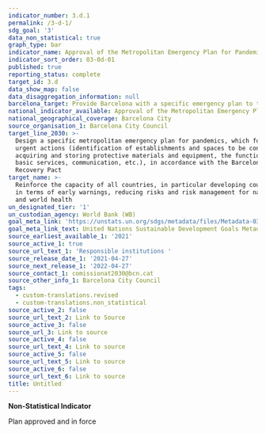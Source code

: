 ```yaml
---
indicator_number: 3.d.1
permalink: /3-d-1/
sdg_goal: '3'
data_non_statistical: true
graph_type: bar
indicator_name: Approval of the Metropolitan Emergency Plan for Pandemic Situations
indicator_sort_order: 03-0d-01
published: true
reporting_status: complete
target_id: 3.d
data_show_map: false
data_disaggregation_information: null
barcelona_target: Provide Barcelona with a specific emergency plan to tackle pandemic situations
national_indicator_available: Approval of the Metropolitan Emergency Plan for Pandemic Situations
national_geographical_coverage: Barcelona City
source_organisation_1: Barcelona City Council
target_line_2030: >-
  Design a specific metropolitan emergency plan for pandemics, which foresees
  urgent actions (identification of establishments and spaces to be converted,
  acquiring and storing protective materials and equipment, the functioning of
  basic services, communication, etc.), in accordance with the Barcelona
  Recovery Pact
target_name: >-
  Reinforce the capacity of all countries, in particular developing countries,
  in terms of early warnings, reducing risks and risk management for national
  and world health
un_designated_tier: '1'
un_custodian_agency: World Bank (WB)
goal_meta_link: 'https://unstats.un.org/sdgs/metadata/files/Metadata-03-0d-01.pdf'
goal_meta_link_text: United Nations Sustainable Development Goals Metadata (pdf 894kB )
source_earliest_available_1: '2021'
source_active_1: true
source_url_text_1: 'Responsible institutions '
source_release_date_1: '2021-04-27'
source_next_release_1: '2022-04-27'
source_contact_1: comissionat2030@bcn.cat
source_other_info_1: Barcelona City Council
tags:
  - custom-translations.revised
  - custom-translations.non_statistical
source_active_2: false
source_url_text_2: Link to Source
source_active_3: false
source_url_3: Link to source
source_active_4: false
source_url_text_4: Link to source
source_active_5: false
source_url_text_5: Link to source
source_active_6: false
source_url_text_6: Link to source
title: Untitled
---
```

**Non-Statistical Indicator**

Plan approved and in force
